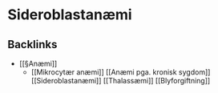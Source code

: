 # Sideroblastanæmi

## Backlinks
* [[§Anæmi]]
	* [[Mikrocytær anæmi]]
	[[Anæmi pga. kronisk sygdom]]
	[[Sideroblastanæmi]]
	[[Thalassæmi]]
	[[Blyforgiftning]]

<!-- {BearID:1540DC2B-3CDC-42D6-8951-647232C3C5D1-43570-000058AEFA850CA7} -->
